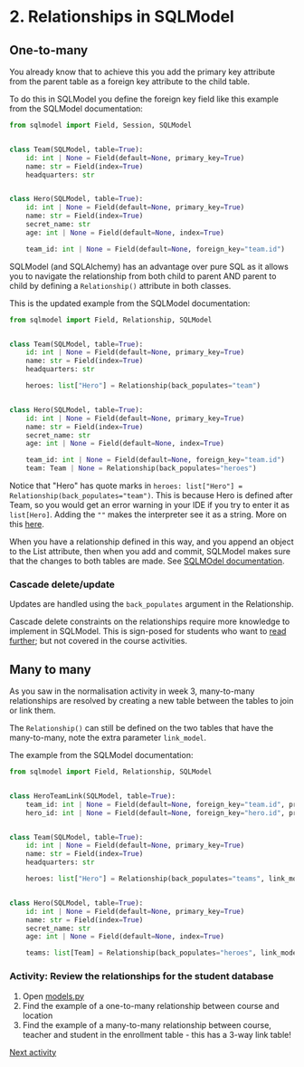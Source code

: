# 2. Relationships in SQLModel

## One-to-many

You already know that to achieve this you add the primary key attribute from the parent table as a foreign key
attribute to the child table.

To do this in SQLModel you define the foreign key field like this example from the SQLModel documentation:

```python
from sqlmodel import Field, Session, SQLModel


class Team(SQLModel, table=True):
    id: int | None = Field(default=None, primary_key=True)
    name: str = Field(index=True)
    headquarters: str


class Hero(SQLModel, table=True):
    id: int | None = Field(default=None, primary_key=True)
    name: str = Field(index=True)
    secret_name: str
    age: int | None = Field(default=None, index=True)

    team_id: int | None = Field(default=None, foreign_key="team.id")
```

SQLModel (and SQLAlchemy) has an advantage over pure SQL as it allows you to navigate the relationship from both child
to parent AND parent to child by defining a `Relationship()` attribute in both classes.

This is the updated example from the SQLModel documentation:

```python
from sqlmodel import Field, Relationship, SQLModel


class Team(SQLModel, table=True):
    id: int | None = Field(default=None, primary_key=True)
    name: str = Field(index=True)
    headquarters: str

    heroes: list["Hero"] = Relationship(back_populates="team")


class Hero(SQLModel, table=True):
    id: int | None = Field(default=None, primary_key=True)
    name: str = Field(index=True)
    secret_name: str
    age: int | None = Field(default=None, index=True)

    team_id: int | None = Field(default=None, foreign_key="team.id")
    team: Team | None = Relationship(back_populates="heroes")
```

Notice that "Hero" has quote marks in `heroes: list["Hero"] = Relationship(back_populates="team")`. This is because Hero
is defined after Team, so you would get an error warning in your IDE if you try to enter it as `list[Hero]`. Adding the
`""` makes the interpreter see it as a string. More on
this [here](https://sqlmodel.tiangolo.com/tutorial/relationship-attributes/type-annotation-strings/#about-the-string-in-listhero).

When you have a relationship defined in this way, and you append an object to the List attribute, then when you add and
commit, SQLModel makes sure that the changes to both tables are made.
See [SQLMOdel documentation](https://sqlmodel.tiangolo.com/tutorial/relationship-attributes/create-and-update-relationships/#include-relationship-objects-in-the-many-side).

### Cascade delete/update

Updates are handled using the `back_populates` argument in the Relationship.

Cascade delete constraints on the relationships require more knowledge to implement in SQLModel. This is sign-posed for
students who want
to [read further](https://sqlmodel.tiangolo.com/tutorial/relationship-attributes/cascade-delete-relationships/); but not
covered in the course activities.

## Many to many

As you saw in the normalisation activity in week 3, many-to-many relationships are resolved by creating a new table
between the tables to join or link them.

The `Relationship()` can still be defined on the two tables that have the many-to-many, note the extra parameter
`link_model`.

The example from the SQLModel documentation:

```python
from sqlmodel import Field, Relationship, SQLModel


class HeroTeamLink(SQLModel, table=True):
    team_id: int | None = Field(default=None, foreign_key="team.id", primary_key=True)
    hero_id: int | None = Field(default=None, foreign_key="hero.id", primary_key=True)


class Team(SQLModel, table=True):
    id: int | None = Field(default=None, primary_key=True)
    name: str = Field(index=True)
    headquarters: str

    heroes: list["Hero"] = Relationship(back_populates="teams", link_model=HeroTeamLink)


class Hero(SQLModel, table=True):
    id: int | None = Field(default=None, primary_key=True)
    name: str = Field(index=True)
    secret_name: str
    age: int | None = Field(default=None, index=True)

    teams: list[Team] = Relationship(back_populates="heroes", link_model=HeroTeamLink)
```

### Activity: Review the relationships for the student database

1. Open [models.py](../../src/activities/starter/db_wk8/models.py)
2. Find the example of a one-to-many relationship between course and location
3. Find the example of a many-to-many relationship between course, teacher and student in the enrollment table - this
   has a 3-way link table!

[Next activity](8-03-insert.md)